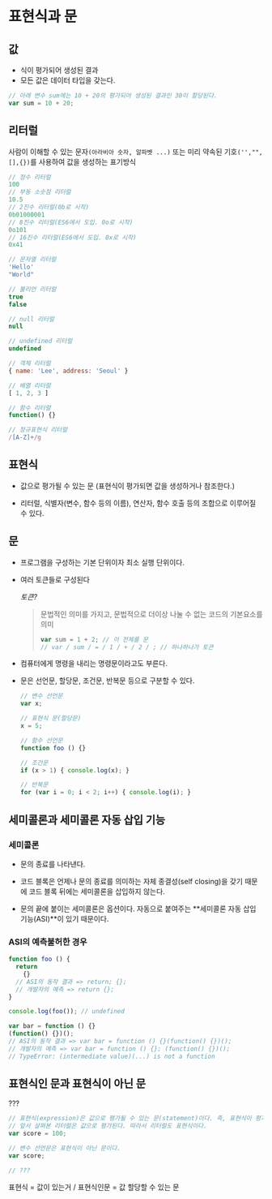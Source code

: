 # 표현식과 문

## 값

- 식이 평가되어 생성된 결과
- 모든 값은 데이터 타입을 갖는다.

```javascript
// 아래 변수 sum에는 10 + 20의 평가되어 생성된 결과인 30이 할당된다. 
var sum = 10 + 20;
```



## 리터럴

사람이 이해할 수 있는 문자`(아라비아 숫자, 알파벳 ...)`
또는 미리 약속된 기호`('',"",[],{})`를 사용하여 값을 생성하는 표기방식

```javascript
// 정수 리터럴
100
// 부동 소숫점 리터럴
10.5
// 2진수 리터럴(0b로 시작)
0b01000001
// 8진수 리터럴(ES6에서 도입. 0o로 시작)
0o101
// 16진수 리터럴(ES6에서 도입. 0x로 시작)
0x41

// 문자열 리터럴
'Hello'
"World"

// 불리언 리터럴
true
false

// null 리터럴
null

// undefined 리터럴
undefined

// 객체 리터럴
{ name: 'Lee', address: 'Seoul' }

// 배열 리터럴
[ 1, 2, 3 ]

// 함수 리터럴
function() {}

// 정규표현식 리터럴
/[A-Z]+/g
```



## 표현식

- 값으로 평가될 수 있는 문 (표현식이 평가되면 값을 생성하거나 참조한다.)

- 리터럴, 식별자(변수, 함수 등의 이름), 연산자, 함수 호출 등의 조합으로 이루어질 수 있다.



## 문

- 프로그램을 구성하는 기본 단위이자 최소 실행 단위이다.

- 여러 토큰들로 구성된다

  *토큰?*

  > 문법적인 의미를 가지고, 문법적으로 더이상 나눌 수 없는 코드의 기본요소를 의미
  >
  > ```javascript
  > var sum = 1 + 2; // 이 전체를 문
  > // var / sum / = / 1 / + / 2 / ; // 하나하나가 토큰
  > ```

- 컴퓨터에게 명령을 내리는 명령문이라고도 부른다.

- 문은 선언문, 할당문, 조건문, 반복문 등으로 구분할 수 있다. 

  ```javascript
  // 변수 선언문
  var x;
  
  // 표현식 문(할당문)
  x = 5;
  
  // 함수 선언문
  function foo () {}
  
  // 조건문
  if (x > 1) { console.log(x); }
  
  // 반복문
  for (var i = 0; i < 2; i++) { console.log(i); }
  ```

  

## 세미콜론과 세미콜론 자동 삽입 기능

### 세미콜론

- 문의 종료를 나타낸다.

- 코드 블록은 언제나 문의 종료를 의미하는 자체 종결성(self closing)을 갖기 때문에 코드 블록 뒤에는 세미콜론을 삽입하지 않는다.
- 문의 끝에 붙이는 세미콜론은 옵션이다.
  자동으로 붙여주는 **세미콜론 자동 삽입 기능(ASI)**이 있기 때문이다.



### ASI의 예측불허한 경우

```JavaScript
function foo () {
  return
    {}
  // ASI의 동작 결과 => return; {};
  // 개발자의 예측 => return {};
}

console.log(foo()); // undefined

var bar = function () {}
(function() {})();
// ASI의 동작 결과 => var bar = function () {}(function() {})();
// 개발자의 예측 => var bar = function () {}; (function() {})();
// TypeError: (intermediate value)(...) is not a function
```



## 표현식인 문과 표현식이 아닌 문

???

```javascript
// 표현식(expression)은 값으로 평가될 수 있는 문(statement)이다. 즉, 표현식이 평가되면 값을 생성하거나 값을 참조한다.
// 앞서 살펴본 리터럴은 값으로 평가된다. 따라서 리터럴도 표현식이다.
var score = 100;

// 변수 선언문은 표현식이 아닌 문이다.
var score;

// ???
```

표현식 = 값이 있는거 / 표현식인문 = 값 할당할 수 있는 문


